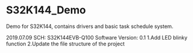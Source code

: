 # S32K144_Demo
Demo for S32K144, contains drivers and basic task schedule system.

2019.07.09
SCH: S32K144EVB-Q100
Software Version: 0.1
1.Add LED blinky function
2.Update the file structure of the project
